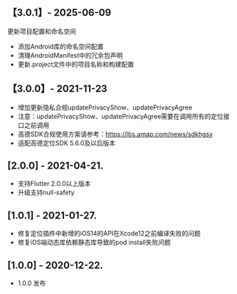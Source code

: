 ## 【3.0.1】- 2025-06-09
更新项目配置和命名空间

- 添加Android库的命名空间配置
- 清理AndroidManifest中的冗余包声明
- 更新.project文件中的项目名称和构建配置

## 【3.0.0】- 2021-11-23
* 增加更新隐私合规updatePrivacyShow、updatePrivacyAgree
* 注意：updatePrivacyShow、updatePrivacyAgree需要在调用所有的定位接口之前调用  
* 高德SDK合规使用方案请参考：https://lbs.amap.com/news/sdkhgsy
* 适配高德定位SDK 5.6.0及以后版本

## [2.0.0] - 2021-04-21.
* 支持Flutter 2.0.0以上版本
* 升级支持null-safety
## [1.0.1] - 2021-01-27.
* 修复定位插件中新增的iOS14的API在Xcode12之前编译失败的问题
* 修复iOS端动态库依赖静态库导致的pod install失败问题
## [1.0.0] - 2020-12-22.
* 1.0.0 发布
